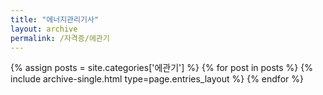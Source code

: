 ```yaml
---
title: "에너지관리기사"
layout: archive
permalink: /자격증/에관기
---
```


{% assign posts = site.categories['에관기'] %}
{% for post in posts %} {% include archive-single.html type=page.entries_layout %} {% endfor %}
